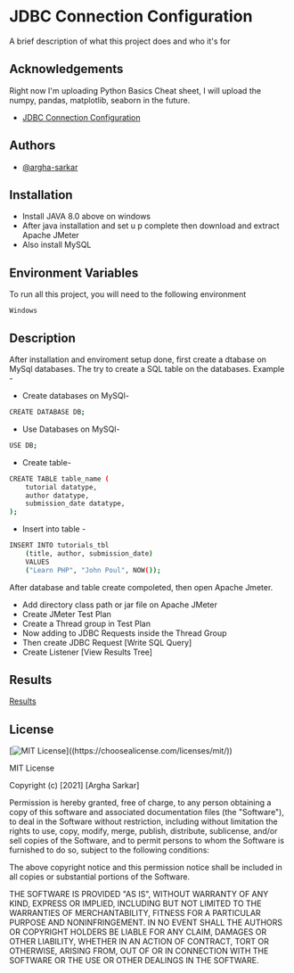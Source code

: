   
# JDBC Connection Configuration

A brief description of what this project does and who it's for


## Acknowledgements
Right now I'm uploading Python Basics Cheat sheet, I will upload the numpy,
pandas, matplotlib, seaborn in the future.

 - [JDBC Connection Configuration](https://github.com/argha-sarkar/JMeter-Project/tree/main/JDBC%20Connection%20Configuration)
 
## Authors

- [@argha-sarkar](https://github.com/argha-sarkar)

  
## Installation

- Install JAVA 8.0 above on windows
- After java installation and set u p complete then download and extract Apache JMeter
- Also install MySQL

    
## Environment Variables

To run all this project, you will need to the following environment 

`Windows`
  
## Description

After installation and enviroment setup done, first create a dtabase on MySql databases. The try to create a SQL table on the databases. Example -

- Create databases on MySQl-
```bash
CREATE DATABASE DB;
```

- Use Databases on MySQl-
```bash
USE DB;
```

- Create table-

```bash
CREATE TABLE table_name (
    tutorial datatype,
    author datatype,
    submission_date datatype,
);
```

- Insert into table - 
```bash
INSERT INTO tutorials_tbl 
    (title, author, submission_date)
    VALUES
    ("Learn PHP", "John Poul", NOW());
```

After database and table create compoleted, then open Apache Jmeter.
- Add directory class path or jar file on Apache JMeter
- Create JMeter Test Plan
- Create a Thread group in Test Plan
- Now adding to JDBC Requests inside the Thread Group
- Then create JDBC Request [Write SQL Query]
- Create Listener [View Results Tree]

## Results
[Results]([https://raw.githubusercontent.com/argha-sarkar/Cheatsheet/main/image/Screenshot%20from%202021-08-20%2019-36-10.png](https://github.com/argha-sarkar/JMeter-Project/blob/main/JDBC%20Connection%20Configuration/img/Result.png))
  
## License

[![MIT License](https://img.shields.io/apm/l/atomic-design-ui.svg?)]((https://choosealicense.com/licenses/mit/))


MIT License

Copyright (c) [2021] [Argha Sarkar]

Permission is hereby granted, free of charge, to any person obtaining a copy
of this software and associated documentation files (the "Software"), to deal
in the Software without restriction, including without limitation the rights
to use, copy, modify, merge, publish, distribute, sublicense, and/or sell
copies of the Software, and to permit persons to whom the Software is
furnished to do so, subject to the following conditions:

The above copyright notice and this permission notice shall be included in all
copies or substantial portions of the Software.

THE SOFTWARE IS PROVIDED "AS IS", WITHOUT WARRANTY OF ANY KIND, EXPRESS OR
IMPLIED, INCLUDING BUT NOT LIMITED TO THE WARRANTIES OF MERCHANTABILITY,
FITNESS FOR A PARTICULAR PURPOSE AND NONINFRINGEMENT. IN NO EVENT SHALL THE
AUTHORS OR COPYRIGHT HOLDERS BE LIABLE FOR ANY CLAIM, DAMAGES OR OTHER
LIABILITY, WHETHER IN AN ACTION OF CONTRACT, TORT OR OTHERWISE, ARISING FROM,
OUT OF OR IN CONNECTION WITH THE SOFTWARE OR THE USE OR OTHER DEALINGS IN THE
SOFTWARE.
  
